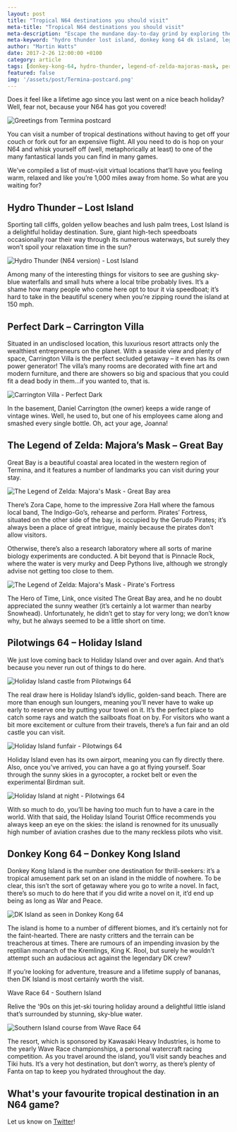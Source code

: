 ```yaml
---
layout: post
title: "Tropical N64 destinations you should visit"
meta-title: "Tropical N64 destinations you should visit"
meta-description: "Escape the mundane day-to-day grind by exploring these tropical destinations from Nintendo 64 games."
meta-keyword: "hydro thunder lost island, donkey kong 64 dk island, legend of zelda majora's mask great bay, perfect dark carrington villa, pilotwings 64 holiday island, wave race 64 southern island"
author: "Martin Watts"
date: 2017-2-26 12:00:00 +0100
category: article
tags: [donkey-kong-64, hydro-thunder, legend-of-zelda-majoras-mask, perfect-dark, pilotwings-64, wave-race-64]
featured: false
img: '/assets/post/Termina-postcard.png'
---
```

Does it feel like a lifetime ago since you last went on a nice beach holiday? Well, fear not, because your N64 has got you covered!

![Greetings from Termina postcard](/assets/post/Termina-postcard.png)

You can visit a number of tropical destinations without having to get off your couch or fork out for an expensive flight. All you need to do is hop on your N64 and whisk yourself off (well, metaphorically at least) to one of the many fantastical lands you can find in many games. 

We’ve compiled a list of must-visit virtual locations that’ll have you feeling warm, relaxed and like you’re 1,000 miles away from home. So what are you waiting for?

## Hydro Thunder – Lost Island ##

Sporting tall cliffs, golden yellow beaches and lush palm trees, Lost Island is a delightful holiday destination. Sure, giant high-tech speedboats occasionally roar their way through its numerous waterways, but surely they won’t spoil your relaxation time in the sun?

![Hydro Thunder (N64 version) - Lost Island](/assets/post/hydro-thunder-n64-lost-island-postcard.png)

Among many of the interesting things for visitors to see are gushing sky-blue waterfalls and small huts where a local tribe probably lives. It’s a shame how many people who come here opt to tour it via speedboat; it’s hard to take in the beautiful scenery when you’re zipping round the island at 150 mph.

## Perfect Dark – Carrington Villa ##

Situated in an undisclosed location, this luxurious resort attracts only the wealthiest entrepreneurs on the planet. With a seaside view and plenty of space, Carrington Villa is the perfect secluded getaway – it even has its own power generator! The villa’s many rooms are decorated with fine art and modern furniture, and there are showers so big and spacious that you could fit a dead body in them...if you wanted to, that is.

![Carrington Villa - Perfect Dark](/assets/post/perfect-dark-n64-carrington-villa-postcard.png)

In the basement, Daniel Carrington (the owner) keeps a wide range of vintage wines. Well, he used to, but one of his employees came along and smashed every single bottle. Oh, act your age, Joanna!

## The Legend of Zelda: Majora’s Mask – Great Bay ##

Great Bay is a beautiful coastal area located in the western region of Termina, and it features a number of landmarks you can visit during your stay.

![The Legend of Zelda: Majora's Mask - Great Bay area](/assets/post/legend-of-zelda-majoras-mask-great-bay-postcard.png)

There’s Zora Cape, home to the impressive Zora Hall where the famous local band, The Indigo-Go’s, rehearse and perform. Pirates’ Fortress, situated on the other side of the bay, is occupied by the Gerudo Pirates; it’s always been a place of great intrigue, mainly because the pirates don’t allow visitors.

Otherwise, there’s also a research laboratory where all sorts of marine biology experiments are conducted. A bit beyond that is Pinnacle Rock, where the water is very murky and Deep Pythons live, although we strongly advise not getting too close to them.

![The Legend of Zelda: Majora's Mask - Pirate's Fortress](/assets/post/legend-of-zelda-majoras-mask-n64-pirates-fortress.png)

The Hero of Time, Link, once visited The Great Bay area, and he no doubt appreciated the sunny weather (it’s certainly a lot warmer than nearby Snowhead). Unfortunately, he didn’t get to stay for very long; we don’t know why, but he always seemed to be a little short on time.

## Pilotwings 64 – Holiday Island ##

We just love coming back to Holiday Island over and over again. And that’s because you never run out of things to do here.

![Holiday Island castle from Pilotwings 64](/assets/post/pilotwings-64-holiday-island-castle-postcard.png)

The real draw here is Holiday Island’s idyllic, golden-sand beach. There are more than enough sun loungers, meaning you’ll never have to wake up early to reserve one by putting your towel on it. It’s the perfect place to catch some rays and watch the sailboats float on by. For visitors who want a bit more excitement or culture from their travels, there’s a fun fair and an old castle you can visit.

![Holiday Island funfair - Pilotwings 64](/assets/post/pilotwings-64-holiday-island-funfair-postcard.png)

Holiday Island even has its own airport, meaning you can fly directly there. Also, once you’ve arrived, you can have a go at flying yourself. Soar through the sunny skies in a gyrocopter, a rocket belt or even the experimental Birdman suit.

![Holiday Island at night - Pilotwings 64](/assets/post/pilotwings-64-holiday-island-night-postcard.png)

With so much to do, you’ll be having too much fun to have a care in the world. With that said, the Holiday Island Tourist Office recommends you always keep an eye on the skies: the island is renowned for its unusually high number of aviation crashes due to the many reckless pilots who visit.

## Donkey Kong 64 – Donkey Kong Island ##

Donkey Kong Island is the number one destination for thrill-seekers: it’s a tropical amusement park set on an island in the middle of nowhere. To be clear, this isn’t the sort of getaway where you go to write a novel. In fact, there’s so much to do here that if you did write a novel on it, it’d end up being as long as War and Peace.

![DK Island as seen in Donkey Kong 64](/assets/post/donkey-kong-64-dk-island-postcard.png)

The island is home to a number of different biomes, and it’s certainly not for the faint-hearted. There are nasty critters and the terrain can be treacherous at times. There are rumours of an impending invasion by the reptilian monarch of the Kremlings, King K. Rool, but surely he wouldn’t attempt such an audacious act against the legendary DK crew?

If you’re looking for adventure, treasure and a lifetime supply of bananas, then DK Island is most certainly worth the visit.

Wave Race 64 - Southern Island

Relive the '90s on this jet-ski touring holiday around a delightful little island that’s surrounded by stunning, sky-blue water.

![Southern Island course from Wave Race 64](/assets/post/wave-race-64-southern-island-postcard.png)

The resort, which is sponsored by Kawasaki Heavy Industries, is home to the yearly Wave Race championships, a personal watercraft racing competition. As you travel around the island, you’ll visit sandy beaches and Tiki huts. It’s a very hot destination, but don’t worry, as there’s plenty of Fanta on tap to keep you hydrated throughout the day.

## What's your favourite tropical destination in an N64 game? ##

Let us know on [Twitter](www.twitter.com/n64gamers)!